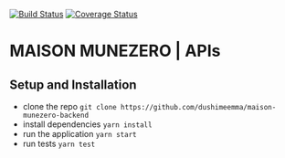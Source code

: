 [![Build Status](https://travis-ci.com/dushimeemma/maison-munezero-backend.svg?branch=main)](https://travis-ci.com/dushimeemma/maison-munezero-backend) [![Coverage Status](https://coveralls.io/repos/github/dushimeemma/maison-munezero-backend/badge.svg?branch=main)](https://coveralls.io/github/dushimeemma/maison-munezero-backend?branch=main)

# MAISON MUNEZERO | APIs

## Setup and Installation

- clone the repo `git clone https://github.com/dushimeemma/maison-munezero-backend`
- install dependencies `yarn install`
- run the application `yarn start`
- run tests `yarn test`

